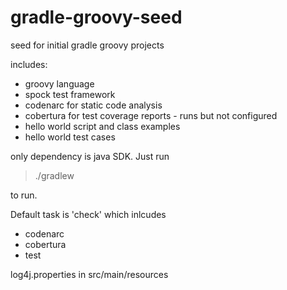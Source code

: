 # gradle-groovy-seed
seed for initial gradle groovy projects

includes:

* groovy language
* spock test framework
* codenarc for static code analysis
* cobertura for test coverage reports - runs but not configured 
* hello world script and class examples
* hello world test cases

only dependency is java SDK.  Just run 
> ./gradlew

to run. 

Default task is 'check' which inlcudes
* codenarc
* cobertura
* test

log4j.properties in src/main/resources
